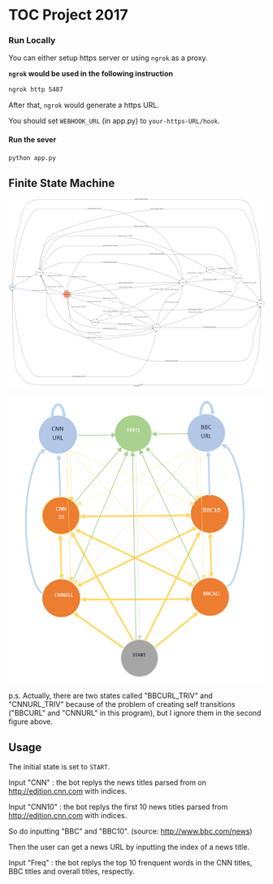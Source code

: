 # TOC Project 2017

### Run Locally
You can either setup https server or using `ngrok` as a proxy.

**`ngrok` would be used in the following instruction**

```sh
ngrok http 5487
```

After that, `ngrok` would generate a https URL.

You should set `WEBHOOK_URL` (in app.py) to `your-https-URL/hook`.

#### Run the sever

```sh
python app.py
```

## Finite State Machine
![fsm](./img/show-fsm.png)

![fsm-2](./img/show-fsm-2.png)

p.s. Actually, there are two states called "BBCURL_TRIV" and "CNNURL_TRIV" because of the problem of creating self transitions ("BBCURL" and "CNNURL" in this program), but I ignore them in the second figure above.

## Usage
The initial state is set to `START`.

Input "CNN" : the bot replys the news titles parsed from on http://edition.cnn.com with indices.

Input "CNN10" : the bot replys the first 10 news titles parsed from http://edition.cnn.com with indices.

So do inputting "BBC" and "BBC10". (source: http://www.bbc.com/news)

Then the user can get a news URL by inputting the index of a news title.

Input "Freq" : the bot replys the top 10 frenquent words in the CNN titles, BBC titles and overall titles, respectly.